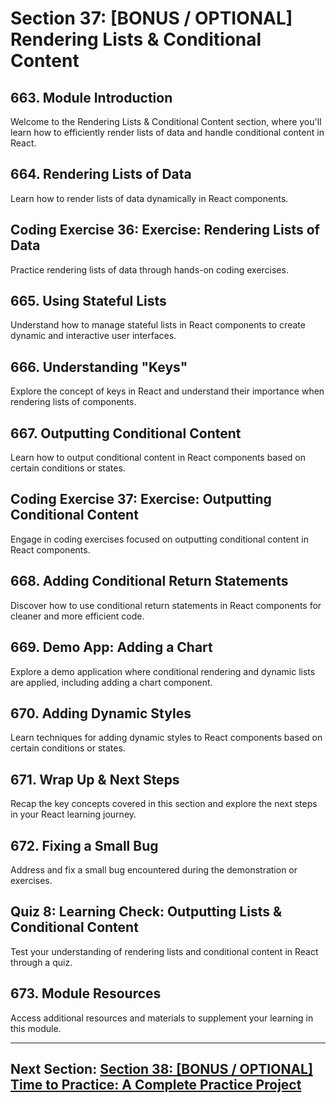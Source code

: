 # Section 37: [BONUS / OPTIONAL] Rendering Lists & Conditional Content

## 663. Module Introduction

Welcome to the Rendering Lists & Conditional Content section, where you'll learn how to efficiently render lists of data and handle conditional content in React.

## 664. Rendering Lists of Data

Learn how to render lists of data dynamically in React components.

## Coding Exercise 36: Exercise: Rendering Lists of Data

Practice rendering lists of data through hands-on coding exercises.

## 665. Using Stateful Lists

Understand how to manage stateful lists in React components to create dynamic and interactive user interfaces.

## 666. Understanding "Keys"

Explore the concept of keys in React and understand their importance when rendering lists of components.

## 667. Outputting Conditional Content

Learn how to output conditional content in React components based on certain conditions or states.

## Coding Exercise 37: Exercise: Outputting Conditional Content

Engage in coding exercises focused on outputting conditional content in React components.

## 668. Adding Conditional Return Statements

Discover how to use conditional return statements in React components for cleaner and more efficient code.

## 669. Demo App: Adding a Chart

Explore a demo application where conditional rendering and dynamic lists are applied, including adding a chart component.

## 670. Adding Dynamic Styles

Learn techniques for adding dynamic styles to React components based on certain conditions or states.

## 671. Wrap Up & Next Steps

Recap the key concepts covered in this section and explore the next steps in your React learning journey.

## 672. Fixing a Small Bug

Address and fix a small bug encountered during the demonstration or exercises.

## Quiz 8: Learning Check: Outputting Lists & Conditional Content

Test your understanding of rendering lists and conditional content in React through a quiz.

## 673. Module Resources

Access additional resources and materials to supplement your learning in this module.

---

## Next Section: [Section 38: [BONUS / OPTIONAL] Time to Practice: A Complete Practice Project](/section38-time-to-practice-complete-project)
